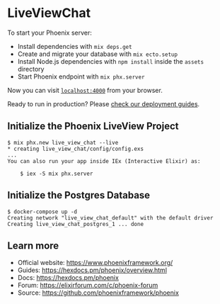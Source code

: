 # LiveViewChat

To start your Phoenix server:

  * Install dependencies with `mix deps.get`
  * Create and migrate your database with `mix ecto.setup`
  * Install Node.js dependencies with `npm install` inside the `assets` directory
  * Start Phoenix endpoint with `mix phx.server`

Now you can visit [`localhost:4000`](http://localhost:4000) from your browser.

Ready to run in production? Please [check our deployment guides](https://hexdocs.pm/phoenix/deployment.html).

## Initialize the Phoenix LiveView Project

```shell script
$ mix phx.new live_view_chat --live
* creating live_view_chat/config/config.exs
...
You can also run your app inside IEx (Interactive Elixir) as:

    $ iex -S mix phx.server
```

## Initialize the Postgres Database

```shell script
$ docker-compose up -d
Creating network "live_view_chat_default" with the default driver
Creating live_view_chat_postgres_1 ... done
```

## Learn more

  * Official website: https://www.phoenixframework.org/
  * Guides: https://hexdocs.pm/phoenix/overview.html
  * Docs: https://hexdocs.pm/phoenix
  * Forum: https://elixirforum.com/c/phoenix-forum
  * Source: https://github.com/phoenixframework/phoenix
